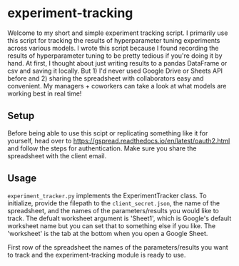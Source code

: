 # experiment-tracking

Welcome to my short and simple experiment tracking script. I primarily use this script for tracking the results of hyperparameter tuning experiments across various models. I wrote this script because I found recording the results of hyperparameter tuning to be pretty tedious if you're doing it by hand. At first, I thought about just writing results to a pandas DataFrame or csv and saving it locally. But 1) I'd never used Google Drive or Sheets API before and 2) sharing the spreadsheet with collaborators easy and convenient. My managers + coworkers can take a look at what models are working best in real time! 

## Setup
Before being able to use this scipt or replicating something like it for yourself, head over to https://gspread.readthedocs.io/en/latest/oauth2.html and follow the steps for authentication. Make sure you share the spreadsheet with the client email.

## Usage

`experiment_tracker.py` implements the ExperimentTracker class. To initialize, provide the filepath to the `client_secret.json`, the name of the spreadsheet, and the names of the parameters/results you would like to track. The defualt worksheet argument is 'Sheet1', which is Google's default worksheet name but you can set that to something else if you like. The 'worksheet' is the tab at the bottom when you open a Google Sheet. 

First row of the spreadsheet the names of the parameters/results you want to track and the experiment-tracking module is ready to use.

